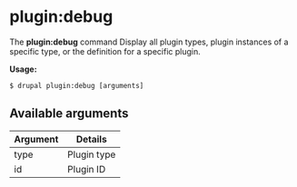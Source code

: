 # plugin:debug
The **plugin:debug** command Display all plugin types, plugin instances of a specific type, or the definition for a specific plugin.

**Usage:**
```
$ drupal plugin:debug [arguments] 
```

## Available arguments
Argument | Details
---------|-------------
type | Plugin type
id | Plugin ID
